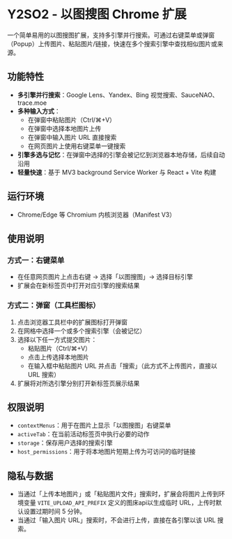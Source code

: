 # Y2SO2 - 以图搜图 Chrome 扩展

一个简单易用的以图搜图扩展，支持多引擎并行搜索。可通过右键菜单或弹窗（Popup）上传图片、粘贴图片/链接，快速在多个搜索引擎中查找相似图片或来源。

## 功能特性
- **多引擎并行搜索**：Google Lens、Yandex、Bing 视觉搜索、SauceNAO、trace.moe
- **多种输入方式**：
  - 在弹窗中粘贴图片（Ctrl/⌘+V）
  - 在弹窗中选择本地图片上传
  - 在弹窗中输入图片 URL 直接搜索
  - 在网页图片上使用右键菜单一键搜索
- **引擎多选与记忆**：在弹窗中选择的引擎会被记忆到浏览器本地存储，后续自动沿用
- **轻量快速**：基于 MV3 background Service Worker 与 React + Vite 构建

## 运行环境
- Chrome/Edge 等 Chromium 内核浏览器（Manifest V3）

## 使用说明
### 方式一：右键菜单
- 在任意网页图片上点击右键 → 选择「以图搜图」→ 选择目标引擎
- 扩展会在新标签页中打开对应引擎的搜索结果

### 方式二：弹窗（工具栏图标）
1. 点击浏览器工具栏中的扩展图标打开弹窗
2. 在网格中选择一个或多个搜索引擎（会被记忆）
3. 选择以下任一方式提交图片：
   - 粘贴图片（Ctrl/⌘+V）
   - 点击上传选择本地图片
   - 在输入框中粘贴图片 URL 并点击「搜索」（此方式不上传图片，直接以 URL 搜索）
4. 扩展将对所选引擎分别打开新标签页展示结果

## 权限说明
- `contextMenus`：用于在图片上显示「以图搜图」右键菜单
- `activeTab`：在当前活动标签页中执行必要的动作
- `storage`：保存用户选择的搜索引擎
- `host_permissions`：用于将本地图片短期上传为可访问的临时链接

## 隐私与数据
- 当通过「上传本地图片」或「粘贴图片文件」搜索时，扩展会将图片上传到环境变量 `VITE_UPLOAD_API_PREFIX` 定义的图床api以生成临时 URL，上传时默认设置过期时间 5 分钟。
- 当通过「输入图片 URL」搜索时，不会进行上传，直接在各引擎以该 URL 搜索。

